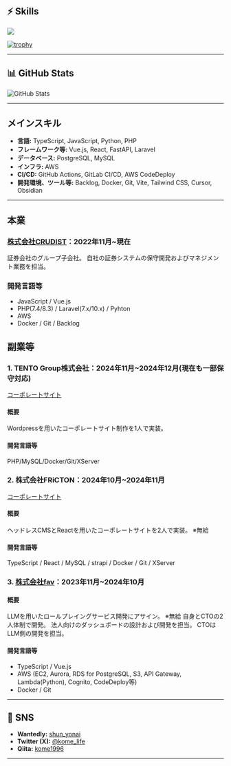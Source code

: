 ## ⚡️ Skills
<img src="https://skillicons.dev/icons?i=html,css,js,ts,vue,react,python,fastapi,php,laravel,docker,aws,git" />

[![trophy](https://github-profile-trophy.vercel.app/?username=shunyonai1996&theme=onedark)](https://github.com/ryo-ma/github-profile-trophy)

---

## 📊 GitHub Stats
![GitHub Stats](https://github-readme-stats.vercel.app/api?username=shunyonai1996&show_icons=true&theme=onedark)

---

## メインスキル
- **言語:** TypeScript, JavaScript, Python, PHP
- **フレームワーク等:** Vue.js, React, FastAPI, Laravel
- **データベース:** PostgreSQL, MySQL
- **インフラ:** AWS
- **CI/CD:** GitHub Actions, GitLab CI/CD, AWS CodeDeploy
- **開発環境、ツール等:** Backlog, Docker, Git, Vite, Tailwind CSS, Cursor, Obsidian

---
## 本業
### [株式会社CRUDIST](https://crudist.jp/)：2022年11月~現在
証券会社のグループ子会社。
自社の証券システムの保守開発およびマネジメント業務を担当。

### 開発言語等
- JavaScript / Vue.js
- PHP(7.4/8.3) / Laravel(7.x/10.x) / Pyhton
- AWS
- Docker / Git / Backlog

## 副業等
### 1. TENTO Group株式会社：2024年11月~2024年12月(現在も一部保守対応)
[コーポレートサイト](https://tnt-g.com/)
#### 概要
Wordpressを用いたコーポレートサイト制作を1人で実装。
#### 開発言語等
PHP/MySQL/Docker/Git/XServer

### 2. 株式会社FRiCTON：2024年10月~2024年11月
[コーポレートサイト](https://fricton.com/)
#### 概要
ヘッドレスCMSとReactを用いたコーポレートサイトを2人で実装。 ※無給
#### 開発言語等
TypeScript / React / MySQL / strapi / Docker / Git / XServer

### 3. [株式会社fav](https://fav.blue/)：2023年11月~2024年10月
#### 概要
LLMを用いたロールプレイングサービス開発にアサイン。 ※無給
自身とCTOの2人体制で開発。
法人向けのダッシュボードの設計および開発を担当。
CTOはLLM側の開発を担当。
#### 開発言語等
- TypeScript / Vue.js
- AWS (EC2, Aurora, RDS for PostgreSQL, S3, API Gateway, Lambda(Python), Cognito, CodeDeploy等)
- Docker / Git
---

## 📱 SNS
- **Wantedly:** [shun_yonai](https://www.wantedly.com/id/shun_yonai)
- **Twitter (X):** [@kome_life](https://x.com/kome_life)
- **Qiita:** [kome1996](https://qiita.com/kome1996)

---

<!--
**shunyonai1996/shunyonai1996** is a ✨ _special_ ✨ repository because its `README.md` (this file) appears on your GitHub profile.

Here are some ideas to get you started:

- 🔭 I’m currently working on ...
- 🌱 I’m currently learning ...
- 👯 I’m looking to collaborate on ...
- 🤔 I’m looking for help with ...
- 💬 Ask me about ...
- 📫 How to reach me: ...
- 😄 Pronouns: ...
- ⚡ Fun fact: ...
-->

